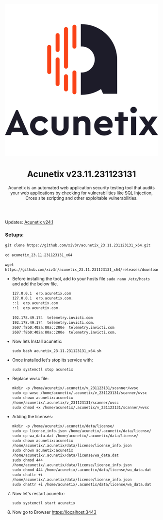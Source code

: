 <img width="1000" height="500" src="https://github.com/xiv3r/acunetix_23.11.231123131_x64/blob/main/logo/acunetix-logo.png">



# <h1 align="center"> Acunetix v23.11.231123131 </h1>

<p align="center"> Acunetix is an automated web application security testing tool that audits your web applications by checking for vulnerabilities like SQL Injection, Cross site scripting and other exploitable vulnerabilities. </p>


<br></br>

Updates: [Acunetix v24.1](https://github.com/xiv3r/Acunetix-Professional-v24.1)

### Setups:

    git clone https://github.com/xiv3r/acunetix_23.11.231123131_x64.git

    cd acunetix_23.11.231123131_x64

    wget https://github.com/xiv3r/acunetix_23.11.231123131_x64/releases/download/File/acunetix_23.11.231123131_x64.sh
   

- Before installing the tool, add to your hosts file `sudo nano /etc/hosts` and add the below file.
  ```
  127.0.0.1  erp.acunetix.com
  127.0.0.1  erp.acunetix.com.
  ::1  erp.acunetix.com
  ::1  erp.acunetix.com.

  192.178.49.174  telemetry.invicti.com
  192.178.49.174  telemetry.invicti.com.
  2607:f8b0:402a:80a::200e  telemetry.invicti.com
  2607:f8b0:402a:80a::200e  telemetry.invicti.com.
  ```
- Now lets Install acunetix:

      sudo bash acunetix_23.11.231123131_x64.sh

- Once installed let's stop its service with:

      sudo systemctl stop acunetix

- Replace wvsc file:

  ```
  mkdir -p /home/acunetix/.acunetix/v_231123131/scanner/wvsc
  sudo cp wvsc /home/acunetix/.acunetix/v_231123131/scanner/wvsc
  sudo chown acunetix:acunetix /home/acunetix/.acunetix/v_231123131/scanner/wvsc
  sudo chmod +x /home/acunetix/.acunetix/v_231123131/scanner/wvsc
  ```

- Adding the licenses:
  ```
  mkdir -p /home/acunetix/.acunetix/data/license/
  sudo cp license_info.json /home/acunetix/.acunetix/data/license/
  sudo cp wa_data.dat /home/acunetix/.acunetix/data/license/
  sudo chown acunetix:acunetix /home/acunetix/.acunetix/data/license/license_info.json
  sudo chown acunetix:acunetix /home/acunetix/.acunetix/data/license/wa_data.dat
  sudo chmod 444 /home/acunetix/.acunetix/data/license/license_info.json
  sudo chmod 444 /home/acunetix/.acunetix/data/license/wa_data.dat
  sudo chattr +i /home/acunetix/.acunetix/data/license/license_info.json
  sudo chattr +i /home/acunetix/.acunetix/data/license/wa_data.dat
  ```
  
7) Now let's restart acunetix:

       sudo systemctl start acunetix

8) Now go to Browser [https://localhost:3443](https://localhost:3443)
